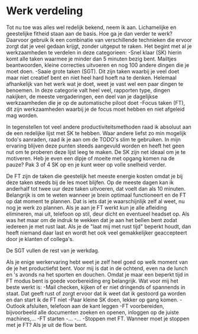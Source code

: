 # Werk verdeling

Tot nu toe was alles wel redelijk bekend, neem ik aan. Lichamelijke en geestelijke fitheid staan aan de basis. Hoe ga je dan verder te werk?
Daarvoor gebruik ik een combinatie van verschillende technieken die ervoor zorgt dat je veel gedaan krijgt, zonder uitgeput te raken. Het begint met al je werkzaamheden te verdelen in deze categorieen:
-Snel klaar (SK) hierin komt alle taken waarmee je minder dan 5 minuten bezig bent. Mailtjes beantwoorden, kleine correcties uitvoeren en nog 100 andere dingen die je moet doen.
-Saaie grote taken (SGT). Dit zijn taken waarbij je veel doet maar niet creatief bent en niet heel hard hoeft na te denken. Helemaal afhankelijk van het werk wat je doet, weet je vast wel een paar dingen te benoemen. In deze categorie valt heel veel, rapporten type, dingen nakijken, de meeste vergaderingen, een deel van je dagelijkse werkzaamheden die je op de automatische piloot doet
-Focus taken (FT), dit zijn werkzaamheden waarbij je de focus moet hebben en niet afgeleid mag worden.

In tegenstellen tot veel andere productiviteitsmethoden raad ik absoluut aan de een redelijke lijst met SK te hebben. Waar andere liefst zo min mogelijk todo's aanraden, raad ik je aan om de TODO's slim te gebruiken. In mijn ervaring blijven deze punten steeds aangevuld worden en heeft het geen nut om te proberen deze lijst leeg te maken. De SK zijn net ideaal om je te motiveren. Heb je even een dipje of moeite met opgang komen na de pauze? Pak 3 of 4 SK op en je kunt weer op volle snelheid verder.

De FT zijn de taken die geestelijk het meeste energie kosten omdat je bij deze taken steeds bij de les moet blijfen. Op de meeste dagen kan ik anderhalf tot twee uur deze taken uitvoeren, dat voelt dan als 10 minuten. Belangrijk is om te weten wanneer je brein optimaal functioneert en de FT op dat moment te plannen. Dat is iets dat je waarschijnlijk zelf al weet, nu nog je werk zo plannen. Als je aan je FT werkt kun je alle afleiding elimineren, mai uit, telefoon op stil, deur dicht en eventueel headset op. Als was het maar om de indruk te wekken dat je aan het bellen bent zodat iedereen je met rust laat. Als je de "laat mij met rust tijd" beperkt houdt, dan heeft niemand daar last en wordt het ook veel gemakkelijker geaccepteert door je klanten of collega's.

De SGT vullen de rest van je werkdag. 

Als je enige werkervaring hebt weet je zelf heel goed op welk moment van de je het productiefst bent. Voor mij is dat in de ochtend, even na de lunch en 's avonds na het sporten en douchen. Omdat je maar een beperkt tijd in FT modus bent is goede voorbereiding erg belangrijk. Wat voor mij het beste werkt is:
-Mail checken, kijken of er niet dringends of spannends in staat. Dat geeft rust of zorgt ervoor dat ik weet dat ik gestoord ga worden en dan start ik de FT niet
-Paar kleine SK doen, lekker op gang komen. 
-Outlook afsluiten, telefoon aan de kant leggen
-FT voorbereiden, bijvoorbeeld alle documenten zoeken en openen, inloggen op de juiste machines,...
-FT starten
-...
-...
-Stoppen met FT. Wanneer moet je stoppen met je FT? Als je uit de flow bent.
 

